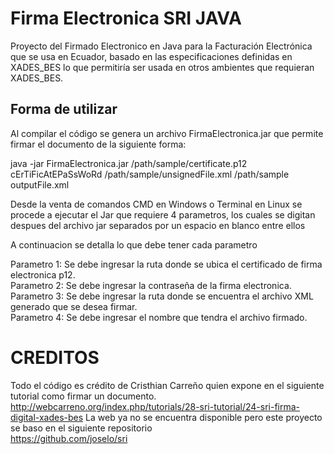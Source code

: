 # Firma Electronica SRI JAVA

Proyecto del Firmado Electronico en Java para la Facturación Electrónica que se usa en Ecuador, basado en las especificaciones definidas en XADES_BES lo que permitiría ser usada en otros ambientes que requieran XADES_BES.

## Forma de utilizar

Al compilar el código se genera un archivo FirmaElectronica.jar que permite firmar el documento de la siguiente forma:

java -jar FirmaElectronica.jar /path/sample/certificate.p12 cErTiFicAtEPaSsWoRd /path/sample/unsignedFile.xml /path/sample outputFile.xml

Desde la venta de comandos CMD en Windows o Terminal en Linux se procede a ejecutar el Jar que requiere 4 parametros, los cuales se digitan despues del archivo jar separados por un espacio en blanco entre ellos <br />

A continuacion se detalla lo que debe tener cada parametro<br />

Parametro 1: Se debe ingresar la ruta donde se ubica el certificado de firma electronica p12. <br />
Parametro 2: Se debe ingresar la contraseña de la firma electronica. <br />
Parametro 3: Se debe ingresar la ruta donde se encuentra el archivo XML generado que se desea firmar. <br />
Parametro 4: Se debe ingresar el nombre que tendra el archivo firmado. <br />

# CREDITOS

Todo el código es crédito de Cristhian Carreño quien expone en el siguiente tutorial como firmar un documento. <br />
http://webcarreno.org/index.php/tutorials/28-sri-tutorial/24-sri-firma-digital-xades-bes
La web ya no se encuentra disponible pero este proyecto se baso en el siguiente repositorio <br />
https://github.com/joselo/sri



